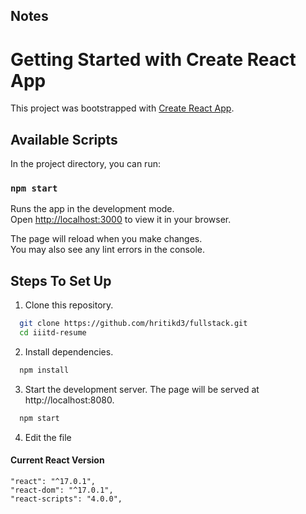 ## Notes

# Getting Started with Create React App

This project was bootstrapped with [Create React App](https://github.com/facebook/create-react-app).

## Available Scripts

In the project directory, you can run:

### `npm start`

Runs the app in the development mode.\
Open [http://localhost:3000](http://localhost:3000) to view it in your browser.

The page will reload when you make changes.\
You may also see any lint errors in the console.


## Steps To Set Up

1. Clone this repository.

```bash
  git clone https://github.com/hritikd3/fullstack.git
  cd iiitd-resume
```

2. Install dependencies.

```bash
  npm install
```

3. Start the development server. The page will be served at http://localhost:8080.

```bash
  npm start
```

4. Edit the file 


#### Current React Version

```
"react": "^17.0.1",
"react-dom": "^17.0.1",
"react-scripts": "4.0.0",
```

